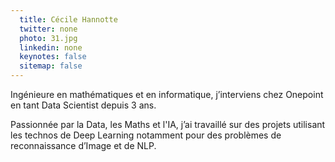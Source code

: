 ```yaml
---
  title: Cécile Hannotte
  twitter: none
  photo: 31.jpg
  linkedin: none
  keynotes: false
  sitemap: false
---
```

Ingénieure en mathématiques et en informatique, j’interviens chez Onepoint en tant Data Scientist depuis 3 ans. 

Passionnée par la Data, les Maths et l'IA, j’ai travaillé sur des projets utilisant les technos de Deep Learning notamment pour des problèmes de reconnaissance d’Image et de NLP. 